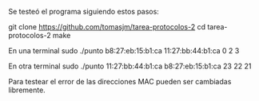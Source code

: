 Se testeó el programa siguiendo estos pasos:

git clone https://github.com/tomasjm/tarea-protocolos-2
cd tarea-protocolos-2
make

En una terminal
sudo ./punto b8:27:eb:15:b1:ca 11:27:bb:44:b1:ca 0 2 3

En otra terminal
sudo ./punto 11:27:bb:44:b1:ca b8:27:eb:15:b1:ca 23 22 21

Para testear el error de las direcciones MAC pueden ser cambiadas libremente.
